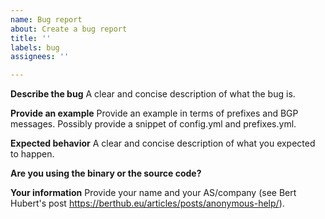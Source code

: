 ```yaml
---
name: Bug report
about: Create a bug report
title: ''
labels: bug
assignees: ''

---
```


**Describe the bug**
A clear and concise description of what the bug is.

**Provide an example**
Provide an example in terms of prefixes and BGP messages. Possibly provide a snippet of config.yml and prefixes.yml.

**Expected behavior**
A clear and concise description of what you expected to happen.

**Are you using the binary or the source code?**


**Your information**
Provide your name and your AS/company (see Bert Hubert's post https://berthub.eu/articles/posts/anonymous-help/).

